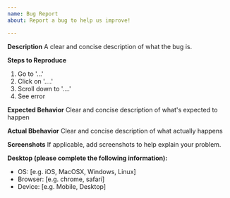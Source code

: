 ```yaml
---
name: Bug Report
about: Report a bug to help us improve!

---
```


**Description**
A clear and concise description of what the bug is.

**Steps to Reproduce**
1. Go to '...'
2. Click on '....'
3. Scroll down to '....'
4. See error

**Expected Behavior**
Clear and concise description of what's expected to happen

**Actual Bbehavior**
Clear and concise description of what actually happens

**Screenshots**
If applicable, add screenshots to help explain your problem.

**Desktop (please complete the following information):**
 - OS: [e.g. iOS, MacOSX, Windows, Linux]
 - Browser: [e.g. chrome, safari]
 - Device: [e.g. Mobile, Desktop]

